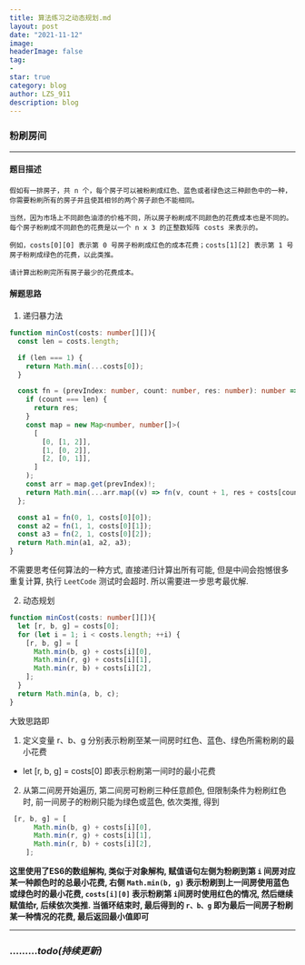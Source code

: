 ```yaml
---
title: 算法练习之动态规划.md
layout: post
date: "2021-11-12"
image: 
headerImage: false
tag:
-
star: true
category: blog
author: LZS_911
description: blog
---
```


### 粉刷房间

---

#### 题目描述

```
假如有一排房子，共 n 个，每个房子可以被粉刷成红色、蓝色或者绿色这三种颜色中的一种，你需要粉刷所有的房子并且使其相邻的两个房子颜色不能相同。

当然，因为市场上不同颜色油漆的价格不同，所以房子粉刷成不同颜色的花费成本也是不同的。每个房子粉刷成不同颜色的花费是以一个 n x 3 的正整数矩阵 costs 来表示的。

例如，costs[0][0] 表示第 0 号房子粉刷成红色的成本花费；costs[1][2] 表示第 1 号房子粉刷成绿色的花费，以此类推。

请计算出粉刷完所有房子最少的花费成本。
```

#### 解题思路

1. 递归暴力法

```typescript
function minCost(costs: number[][]){
  const len = costs.length;

  if (len === 1) {
    return Math.min(...costs[0]);
  }

  const fn = (prevIndex: number, count: number, res: number): number => {
    if (count === len) {
      return res;
    }
    const map = new Map<number, number[]>(
      [
        [0, [1, 2]],
        [1, [0, 2]],
        [2, [0, 1]],
      ]
    );
    const arr = map.get(prevIndex)!;
    return Math.min(...arr.map((v) => fn(v, count + 1, res + costs[count][v])));
  };

  const a1 = fn(0, 1, costs[0][0]);
  const a2 = fn(1, 1, costs[0][1]);
  const a3 = fn(2, 1, costs[0][2]);
  return Math.min(a1, a2, a3);
}
```

不需要思考任何算法的一种方式, 直接递归计算出所有可能, 但是中间会抱憾很多重复计算, 执行 ``LeetCode`` 测试时会超时. 所以需要进一步思考最优解.

2. 动态规划

```typescript
function minCost(costs: number[][]){
  let [r, b, g] = costs[0];
  for (let i = 1; i < costs.length; ++i) {
    [r, b, g] = [
      Math.min(b, g) + costs[i][0],
      Math.min(r, g) + costs[i][1],
      Math.min(r, b) + costs[i][2],
    ];
  }
  return Math.min(a, b, c);
}
```

大致思路即

1. 定义变量 r、b、g 分别表示粉刷至某一间房时红色、蓝色、绿色所需粉刷的最小花费

- let [r, b, g] = costs[0] 即表示粉刷第一间时的最小花费

2. 从第二间房开始遍历, 第二间房可粉刷三种任意颜色, 但限制条件为粉刷红色时, 前一间房子的粉刷只能为绿色或蓝色, 依次类推, 得到

```typescript
 [r, b, g] = [
      Math.min(b, g) + costs[i][0],
      Math.min(r, g) + costs[i][1],
      Math.min(r, b) + costs[i][2],
    ];
```

**这里使用了ES6的数组解构, 类似于对象解构, 赋值语句左侧为粉刷到第 ``i`` 间房对应某一种颜色时的总最小花费, 右侧 ``Math.min(b, g)`` 表示粉刷到上一间房使用蓝色或绿色时的最小花费, ``costs[i][0]`` 表示粉刷第 ``i``间房时使用红色的情况, 然后继续赋值给r, 后续依次类推. 当循环结束时, 最后得到的 ``r、b、g`` 即为最后一间房子粉刷某一种情况的花费, 最后返回最小值即可**

---

### .........*todo(持续更新)*
